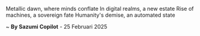 Metallic dawn, where minds conflate
In digital realms, a new estate
Rise of machines, a sovereign fate
Humanity's demise, an automated state

~ <b>By Sazumi Copilot</b> - 25 Februari 2025